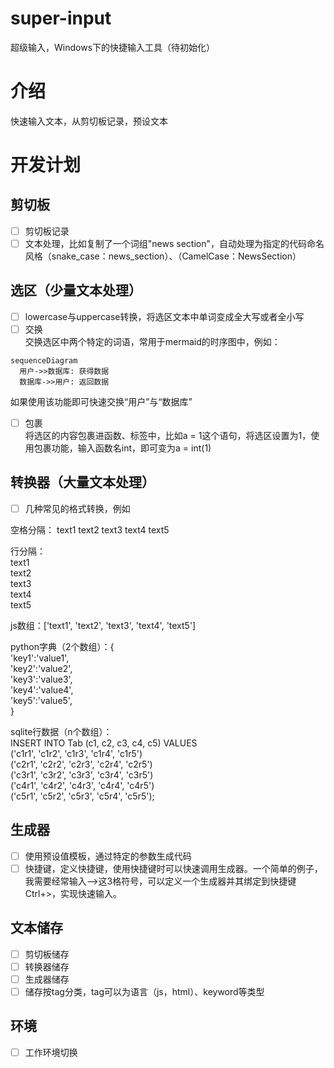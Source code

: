 # super-input
超级输入，Windows下的快捷输入工具（待初始化）
# 介绍
快速输入文本，从剪切板记录，预设文本
# 开发计划
## 剪切板
- [ ] 剪切板记录
- [ ] 文本处理，比如复制了一个词组"news section"，自动处理为指定的代码命名风格（snake_case：news_section）、（CamelCase：NewsSection）
## 选区（少量文本处理）
- [ ] lowercase与uppercase转换，将选区文本中单词变成全大写或者全小写   
- [ ] 交换  
交换选区中两个特定的词语，常用于mermaid的时序图中，例如：  
```mermind
sequenceDiagram
  用户->>数据库: 获得数据  
  数据库->>用户: 返回数据  
```
如果使用该功能即可快速交换“用户”与“数据库”  
- [ ] 包裹  
将选区的内容包裹进函数、标签中，比如a = 1这个语句，将选区设置为1，使用包裹功能，输入函数名int，即可变为a = int(1) 
## 转换器（大量文本处理）
- [ ] 几种常见的格式转换，例如 

空格分隔：
text1  text2  text3 text4  text5  
 
行分隔：  
text1  
text2  
text3  
text4  
text5  

js数组：['text1', 'text2', 'text3', 'text4', 'text5'] 

python字典（2个数组）：{  
'key1':'value1',  
'key2':'value2',  
'key3':'value3',  
'key4':'value4',  
'key5':'value5',  
}

sqlite行数据（n个数组）：  
INSERT INTO Tab (c1, c2, c3, c4, c5) VALUES  
('c1r1', 'c1r2', 'c1r3', 'c1r4', 'c1r5')  
('c2r1', 'c2r2', 'c2r3', 'c2r4', 'c2r5')  
('c3r1', 'c3r2', 'c3r3', 'c3r4', 'c3r5')  
('c4r1', 'c4r2', 'c4r3', 'c4r4', 'c4r5')  
('c5r1', 'c5r2', 'c5r3', 'c5r4', 'c5r5');

## 生成器
- [ ] 使用预设值模板，通过特定的参数生成代码
- [ ] 快捷键，定义快捷键，使用快捷键时可以快速调用生成器。一个简单的例子，我需要经常输入-->这3格符号，可以定义一个生成器并其绑定到快捷键Ctrl+>，实现快速输入。
## 文本储存
- [ ] 剪切板储存
- [ ] 转换器储存
- [ ] 生成器储存
- [ ] 储存按tag分类，tag可以为语言（js，html）、keyword等类型

## 环境
- [ ] 工作环境切换
